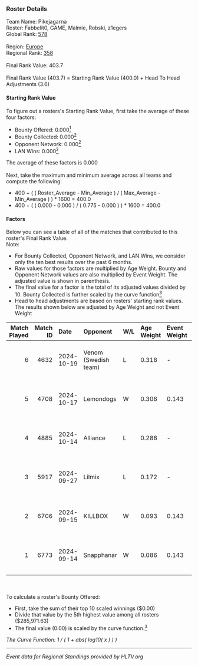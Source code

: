 ### Roster Details<br />
Team Name: Pikejagarna<br />
Roster: Fabbelit0, GAME, Malmie, Robski, z1egers<br />
Global Rank: [578](../../standings_global_2025_02_28.md)<br />
<br />
Region: [Europe]( ../../standings_europe_2025_02_28.md)<br />
Regional Rank: [358]( ../../standings_europe_2025_02_28.md)<br />
<br />
Final Rank Value:  403.7<br />
<br />
Final Rank Value (403.7) = Starting Rank Value (400.0) + Head To Head Adjustments (3.6)<br />

#### Starting Rank Value<br />
To figure out a rosters's Starting Rank Value, first take the average of these four factors:<br />
- Bounty Offered: 0.000[<sup>1</sup>](#table2)
- Bounty Collected: 0.000[<sup>2</sup>](#table1)
- Opponent Network: 0.000[<sup>2</sup>](#table1)
- LAN Wins: 0.000[<sup>2</sup>](#table1)

The average of these factors is 0.000<br />
<br />
Next, take the maximum and minimum average across all teams and compute the following:<br />
- 400 + ( ( Roster_Average - Min_Average ) / ( Max_Average - Min_Average ) ) * 1600 = 400.0
- 400 + ( ( 0.000 - 0.000 ) / ( 0.775 - 0.000 ) ) * 1600 = 400.0


#### Factors<br />
Below you can see a table of all of the matches that contributed to this roster's Final Rank Value.<br />
Note:<br />

- For Bounty Collected, Opponent Network, and LAN Wins, we consider only the ten best results over the past 6 months.
- Raw values for those factors are multiplied by Age Weight. Bounty and Opponent Network values are also multiplied by Event Weight. The adjusted value is shown in parenthesis.
- The final value for a factor is the total of its adjusted values divided by 10. Bounty Collected is further scaled by the curve function[<sup>3</sup>](#curveFunction)
- Head to head adjustments are based on rosters' starting rank values. The results shown below are adjusted by Age Weight and not Event Weight
<span id="table1"></span><br />


| Match Played | Match ID | Date       | Opponent             | W/L | Age Weight | Event Weight | Bounty Collected | Opponent Network | LAN Wins  | H2H Adj. | Roster                                   |
| -: | -: | :- | :- | :- | :- | :- | :- | :- | :- | -: | :- |
|            6 |     4632 | 2024-10-19 | Venom (Swedish team) | L   | 0.318      | -            | -                | -                | -         |    -3.89 | Fabbelit0, GAME, Malmie, Robski, z1egers |
|            5 |     4708 | 2024-10-17 | Lemondogs            | W   | 0.306      | 0.143        | 0.000 (0.000)    | 0.012 (0.001)    | 0 (0.000) |     5.83 | Fabbelit0, GAME, Malmie, Robski, z1egers |
|            4 |     4885 | 2024-10-14 | Alliance             | L   | 0.286      | -            | -                | -                | -         |    -0.45 | Fabbelit0, GAME, Malmie, Robski, z1egers |
|            3 |     5917 | 2024-09-27 | Lilmix               | L   | 0.172      | -            | -                | -                | -         |    -0.99 | AvoY, frigolito, GAME, Malmie, z1egers   |
|            2 |     6706 | 2024-09-15 | KILLBOX              | W   | 0.093      | 0.143        | 0.000 (0.000)    | 0.022 (0.000)    | 0 (0.000) |     1.77 | Fabbelit0, GAME, Malmie, Robski, z1egers |
|            1 |     6773 | 2024-09-14 | Snapphanar           | W   | 0.086      | 0.143        | 0.000 (0.000)    | 0.000 (0.000)    | 0 (0.000) |     1.35 | Fabbelit0, GAME, Malmie, Robski, z1egers |

<br />
<span id="table2"></span><br />
To calculate a roster's Bounty Offered:<br />

- First, take the sum of their top 10 scaled winnings ($0.00)
- Divide that value by the 5th highest value among all rosters ($285,971.63)
- The final value (0.00) is scaled by the curve function.[<sup>3</sup>](#curveFunction)

<span id="curveFunction"></span>_The Curve Function: 1 / ( 1 + abs( log10( x ) ) )_<br />

---
_Event data for Regional Standings provided by HLTV.org_<br />
